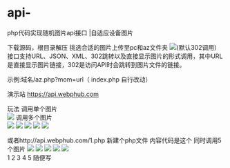 # api-
php代码实现随机图片api接口 |自适应设备图片

下载源码，根目录解压
挑选合适的图片上传至pc和az文件夹
<img src="域名">(默认302调用）
接口支持URL、JSON、XML、302跳转以及直接显示图片的形式调用，其中URL是直接显示图片链接，302是访问API时会跳转到图片文件的链接。

示例:域名/az.php?mom=url（ index.php 自行改动）

演示站 https://api.webphub.com

玩法 
调用单个图片  
<img src="http://api.webphub.com">
调用多个图片  
<img src="http://api.webphub.com?mom=1">
<img src="http://api.webphub.com?mom=2">
<img src="http://api.webphub.com?mom=3">
<img src="http://api.webphub.com?mom=4">
<img src="http://api.webphub.com?mom=5">

或者http://api.webphub.com/1.php 
新建个php文件 内容代码是这个 同时调用5个图片
<img src="http://api.webphub.com?mom=1">
<img src="http://api.webphub.com?mom=2">
<img src="http://api.webphub.com?mom=3">
<img src="http://api.webphub.com?mom=4">
<img src="http://api.webphub.com?mom=5">  
1 2 3 4 5 随便写
